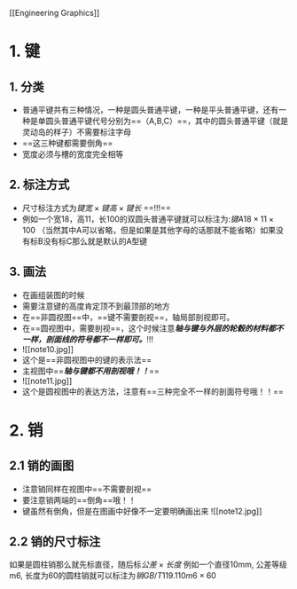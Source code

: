 [[Engineering Graphics]]
# 1. 键
## 1. 分类
- 普通平键共有三种情况，一种是圆头普通平键，一种是平头普通平键，还有一种是单圆头普通平键代号分别为==（A,B,C）==，其中的圆头普通平键（就是灵动岛的样子）不需要标注字母
- ==这三种键都需要倒角==
- 宽度必须与槽的宽度完全相等
## 2. 标注方式
- 尺寸标注方式为$键宽×键高×键长$ ==!!!== 
- 例如一个宽18，高11，长100的双圆头普通平键就可以标注为:$键 A18×11×100$ （当然其中A可以省略，但是如果是其他字母的话那就不能省略）如果没有标B没有标C那么就是默认的A型键
## 3. 画法
- 在画组装图的时候
- 需要注意键的高度肯定顶不到最顶部的地方
- 在==非圆视图==中，==键不需要剖视==，轴局部剖视即可。
- 在==圆视图中，需要剖视==，这个时候注意***轴与键与外层的轮毂的材料都不一样，剖面线的符号都不一样即可。***!!!
- ![[note10.jpg]]
- 这个是==非圆视图中的键的表示法==
- 主视图中==***轴与键都不用剖视哦！！***== 
- ![[note11.jpg]]
- 这个是圆视图中的表达方法，注意有==三种完全不一样的剖面符号哦！！==
# 2. 销
## 2.1 销的画图
- 注意销同样在视图中==不需要剖视==
- 要注意销两端的==倒角==哦！！
- 键虽然有倒角，但是在图画中好像不一定要明确画出来
![[note12.jpg]]
## 2.2 销的尺寸标注
如果是圆柱销那么就先标直径，随后标$公差×长度$ 例如一个直径10mm, 公差等级m6, 长度为60的圆柱销就可以标注为$销{  }GB/T119.1{ }10{ }m6×60$ 

